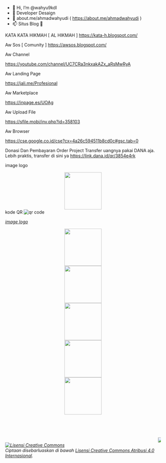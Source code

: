 - 👋 Hi, I’m @wahyu9kdl
- 👀 Developer Desaign 
- 🌱 about.me/ahmadwahyudi ( https://about.me/ahmadwahyudi )
- 📫 Situs Blog 📡 

KATA KATA HIKMAH [ AL HIKMAH ]
https://kata-h.blogspot.com/

Aw Sos [ Comunity ] 
https://awsos.blogspot.com/

Aw Channel 

https://youtube.com/channel/UC7CRa3nkxakAZx_aRsMwRyA

Aw Landing Page 

https://jali.me/Profesional

Aw Marketplace

https://inpage.es/UOAg

Aw Upload File 

https://sfile.mobi/inv.php?id=358103

Aw Browser

https://cse.google.co.id/cse?cx=4a26c594511b8cd0c#gsc.tab=0


Donasi Dan Pembayaran Order Project
Transfer uangnya pakai DANA aja. Lebih praktis, transfer di sini ya 
https://link.dana.id/qr/3854e4rk

<script type="text/javascript">


//<![CDATA[


document.write('<iframe src="https://kata-h.blogspot.com" allowfullscreen="allowfullscreen" style="height: 800px; width: 100%;"></iframe>');


//]]>


</script>

<script type="text/javascript">


//<![CDATA[


document.write('<iframe src="http://feeds.feedburner.com/blogspot/vrKPF" allowfullscreen="allowfullscreen" style="height: 800px; width: 100%;"></iframe>');


//]]>


</script>

image logo

<div class="separator" style="clear: both; text-align: center;"><a href="https://kata-h.blogspot.com/?m=1" rel="nofollow" style="margin-left: 0em; margin-right: 0em;" target="_blank"><img border="0" data-original-height="320" data-original-width="320" height="120" src="https://1.bp.blogspot.com/-0q6-TbiYLEY/YJfgoXvTrKI/AAAAAAAAC6I/-w32v-7i95UqW5zCapKDpOTrGUQ6IyT4ACLcBGAsYHQ/s600/ALHIKMAH.png" /></a></div>
kode QR
<img src='https://chart.googleapis.com/chart?cht=qr&chl=https%3A%2F%2Fwww.example.com&chs=180x180&choe=UTF-8&chld=L|2' rel='nofollow' alt='qr code'><a href='https://kata-h.blogspot.com/?m=1
            ' border='0' style='cursor:default'  rel='nofollow'><i
/a>

image logo
<div class="separator" style="clear: both; text-align: center;"><a href="https://awsos.blogspot.com/?m=1" rel="nofollow" style="margin-left: 0em; margin-right: 0em;" target="_blank"><img border="0" data-original-height="320" data-original-width="320" height="120" src="https://1.bp.blogspot.com/-87W9WYzeN_s/YJwW3DhoTRI/AAAAAAAAC_Q/8ujU2mYoWNQwhZYeMCC-85_PKy1madm1wCLcBGAsYHQ/s600/logo5_12_23446.png" /></a></div>
<div class="separator" style="clear: both; text-align: center;"><a href="https://awsos.blogspot.com/?m=1" rel="nofollow" style="margin-left: 0em; margin-right: 0em;" target="_blank"><img border="0" data-original-height="320" data-original-width="320" height="120" src="https://1.bp.blogspot.com/-upfmYrm1Mj4/YJwW25sg0iI/AAAAAAAAC_M/CiiI6q0OTrs2AzY3m9L4DH5jb2KJZh_lgCLcBGAsYHQ/s600/logo5_12_211956.png" /></a></div>
<div class="separator" style="clear: both; text-align: center;"><a href="https://awsos.blogspot.com/?m=1" rel="nofollow" style="margin-left: 0em; margin-right: 0em;" target="_blank"><img border="0" data-original-height="320" data-original-width="320" height="120" src="https://1.bp.blogspot.com/-sWIwHRakTtM/YJphXjeyoFI/AAAAAAAAC9c/7tr08-Mf_8syRDW4lL0QNpBVD1w74w-hACLcBGAsYHQ/s600/logo5_11_15302.png" /></a></div><div class="separator" style="clear: both; text-align: center;"><a href="https://awsos.blogspot.com/" rel="nofollow" style="margin-left: 0em; margin-right: 0em;" target="_blank"><img border="0" data-original-height="320" data-original-width="320" height="120" src="https://1.bp.blogspot.com/-ADRZxCrxY-0/YJwW2YI3YUI/AAAAAAAAC_I/kMHHD0TrjcwF5gj39XydhrVoV8GlO699QCLcBGAsYHQ/s600/logo5_12_21180.png" /></a></div>
<div class="separator" style="clear: both; text-align: center;"><a href="https://awsos.blogspot.com/" rel="nofollow" style="margin-left: 0em; margin-right: 0em;" target="_blank"><img border="0" data-original-height="320" data-original-width="320" height="120" src="https://1.bp.blogspot.com/-cegMld0-fmQ/YJphUmavRNI/AAAAAAAAC84/bz0j_43CQUcTzJ2Ob4MQYXVYUz9_iPtSACLcBGAsYHQ/s600/logo5_11_03230.png" /></a></div>
<marquee direction="Left" scrollamount="15"><span style="font-size: large;"><a href="https://click.accesstrade.co.id/adv.php?rk=0009ee000n9y" style="text-align: center;" target="_blank"><img border="0" src="https://imp.accesstrade.co.id/img.php?rk=0009ee000n9y" /></a><a href="https://click.accesstrade.co.id/adv.php?rk=00077r000n9y" style="text-align: center;" target="_blank"><img border="0" src="https://imp.accesstrade.co.id/img.php?rk=00077r000n9y" /></a><a href="https://click.accesstrade.co.id/adv.php?rk=0008p5000n9y" style="text-align: center;" target="_blank"><img border="0" src="https://imp.accesstrade.co.id/img.php?rk=0008p5000n9y" /></a><a href="https://click.accesstrade.co.id/adv.php?rk=000z57000n9y" style="text-align: center;" target="_blank"><img border="0" src="https://imp.accesstrade.co.id/img.php?rk=000z57000n9y" /></a><a href="https://click.accesstra.de/adv.php?rk=001688000n9y" style="text-align: center;" target="_blank"><img border="0" src="https://imp.accesstra.de/img.php?rk=001688000n9y" /></a><a href="https://click.accesstra.de/adv.php?rk=001680000n9y" style="text-align: center;" target="_blank"><img border="0" src="https://imp.accesstra.de/img.php?rk=001680000n9y" /></a><a href="https://click.accesstra.de/adv.php?rk=000t5u000n9y" style="text-align: center;" target="_blank"><img border="0" src="https://imp.accesstra.de/img.php?rk=000t5u000n9y" /></a><a href="https://click.accesstrade.co.id/adv.php?rk=0003v0000n9y" style="text-align: center;" target="_blank"><img border="0" src="https://imp.accesstrade.co.id/img.php?rk=0003v0000n9y" /></a><a href="https://click.accesstrade.co.id/adv.php?rk=0008fy000n9y" style="text-align: center;" target="_blank"><img border="0" src="https://imp.accesstrade.co.id/img.php?rk=0008fy000n9y" /></a><a href="https://click.accesstrade.co.id/adv.php?rk=000itu000n9y" style="text-align: center;" target="_blank"><img border="0" src="https://imp.accesstrade.co.id/img.php?rk=000itu000n9y" /></a><a href="https://click.accesstrade.co.id/adv.php?rk=000e37000n9y" style="text-align: center;" target="_blank"><img border="0" src="https://imp.accesstrade.co.id/img.php?rk=000e37000n9y" /></a></span><a href="https://panel.niagahoster.co.id/ref/361770" target="_blank"><img alt="Cloud Hosting Indonesia" border="0" height="90" src="https://niagaspace.sgp1.cdn.digitaloceanspaces.com/assets/images/affiliasi/banner/ads-persona-offline-to-online-business-cloud-hosting-affiliate-728-x-90.png" width="728" /></a><a href="https://panel.niagahoster.co.id/ref/361770" target="_blank"><img alt="PHP Dev Cloud Hosting" border="0" height="90" src="https://niagaspace.sgp1.cdn.digitaloceanspaces.com/assets/images/affiliasi/banner/affiliate-728-x-90.png" width="728" /></a><a href="https://panel.niagahoster.co.id/ref/361770" target="_blank"><img alt="Affiliate Banner Unlimited Hosting Indonesia" border="0" height="90" src="https://niagaspace.sgp1.cdn.digitaloceanspaces.com/assets/images/affiliasi/banner/728-90-affiliate-starting-bisnis-online.png" width="728" /></a><a href="https://panel.niagahoster.co.id/ref/361770" target="_blank"><img alt="Unlimited Hosting WordPress Developer Persona" border="0" height="90" src="https://niagaspace.sgp1.cdn.digitaloceanspaces.com/assets/images/affiliasi/banner/campaign-juni-2020-cloud-hosting-affiliate-banner-728x90.png" width="728" /></a></marquee>
<!---
wahyu9kdl/wahyu9kdl is a ✨ special ✨ repository because its `README.md` (this file) appears on your GitHub profile.
You can click the Preview link to take a look at your changes.
---><a rel="license" href="http://creativecommons.org/licenses/by/4.0/"><img alt="Lisensi Creative Commons" style="border-width:0" src="https://i.creativecommons.org/l/by/4.0/88x31.png" /></a><br />Ciptaan disebarluaskan di bawah <a rel="license" href="http://creativecommons.org/licenses/by/4.0/">Lisensi Creative Commons Atribusi 4.0 Internasional</a>.

